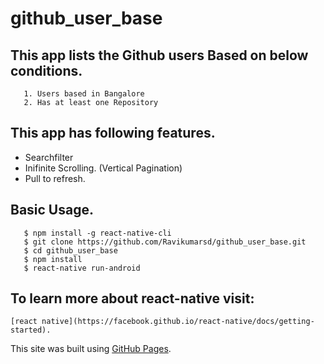 # github_user_base

## This app lists the Github users Based on below conditions.
     
       1. Users based in Bangalore
       2. Has at least one Repository

## This app has following features.
   - Searchfilter
   - Inifinite Scrolling.  (Vertical Pagination)
   - Pull to refresh.
  
  
 ## Basic Usage.
 ```
    $ npm install -g react-native-cli  
    $ git clone https://github.com/Ravikumarsd/github_user_base.git
    $ cd github_user_base
    $ npm install
    $ react-native run-android
 ```

## To learn more about react-native visit:
    [react native](https://facebook.github.io/react-native/docs/getting-started).
      
This site was built using [GitHub Pages](https://pages.github.com/).

